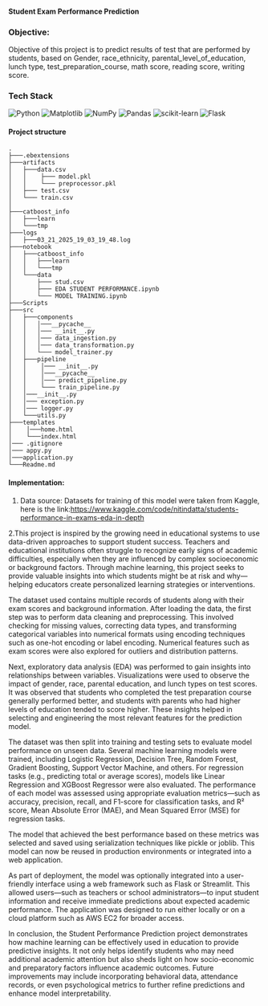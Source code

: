 #### Student Exam Performance Prediction

### Objective:
Objective of this project is to predict results of test that are performed by students, based on Gender, race_ethnicity, parental_level_of_education, lunch type, test_preparation_course, math score, reading score, writing score.

### Tech Stack
![Python](https://img.shields.io/badge/python-3670A0?style=for-the-badge&logo=python&logoColor=ffdd54)  ![Matplotlib](https://img.shields.io/badge/Matplotlib-%23ffffff.svg?style=for-the-badge&logo=Matplotlib&logoColor=black)  ![NumPy](https://img.shields.io/badge/numpy-%23013243.svg?style=for-the-badge&logo=numpy&logoColor=white)  ![Pandas](https://img.shields.io/badge/pandas-%23150458.svg?style=for-the-badge&logo=pandas&logoColor=white)  ![scikit-learn](https://img.shields.io/badge/scikit--learn-%23F7931E.svg?style=for-the-badge&logo=scikit-learn&logoColor=white) ![Flask](https://img.shields.io/badge/flask-%23000.svg?style=for-the-badge&logo=flask&logoColor=white)

#### Project structure

    .
    ├───.ebextensions
    ├───artifacts
    │   ├───data.csv
    │   │    ├─── model.pkl
    │   │    └─── preprocessor.pkl
    │   ├─── test.csv
    │   └─── train.csv
    │
    ├───catboost_info
    │   ├───learn
    │   └───tmp
    ├───logs
    │   ├───03_21_2025_19_03_19_48.log
    ├───notebook
    │   ├───catboost_info
    │   │   ├───learn
    │   │   └───tmp
    │   └───data
    │       ├─── stud.csv
    │       ├─── EDA STUDENT PERFORMANCE.ipynb
    │       └─── MODEL TRAINING.ipynb
    ├───Scripts
    ├───src
    │   ├───components
    │   │   │───__pycache__
    │   │   │─── __init__.py
    │   │   │─── data_ingestion.py     
    │   │   │─── data_transformation.py
    │   │   └─── model_trainer.py
    │   ├───pipeline
    │   │    │─── __init__.py
    │   │    │───__pycache__
    │   │    │─── predict_pipeline.py
    │   │    └─── train_pipeline.py  
    │   │───__init__.py
    │   │─── exception.py
    │   │─── logger.py  
    │   └───utils.py
    ├───templates
    │    │───home.html
    │    └───index.html
    │─── .gitignore
    │─── appy.py
    │───application.py
    └───Readme.md

#### Implementation:

1. Data source: Datasets for training of this model were taken from Kaggle, here is the link:https://www.kaggle.com/code/nitindatta/students-performance-in-exams-eda-in-depth

2.This project is inspired by the growing need in educational systems to use data-driven approaches to support student success. Teachers and educational institutions often struggle to recognize early signs of academic difficulties, especially when they are influenced by complex socioeconomic or background factors. Through machine learning, this project seeks to provide valuable insights into which students might be at risk and why—helping educators create personalized learning strategies or interventions.

The dataset used contains multiple records of students along with their exam scores and background information. After loading the data, the first step was to perform data cleaning and preprocessing. This involved checking for missing values, correcting data types, and transforming categorical variables into numerical formats using encoding techniques such as one-hot encoding or label encoding. Numerical features such as exam scores were also explored for outliers and distribution patterns.

Next, exploratory data analysis (EDA) was performed to gain insights into relationships between variables. Visualizations were used to observe the impact of gender, race, parental education, and lunch types on test scores. It was observed that students who completed the test preparation course generally performed better, and students with parents who had higher levels of education tended to score higher. These insights helped in selecting and engineering the most relevant features for the prediction model.

The dataset was then split into training and testing sets to evaluate model performance on unseen data. Several machine learning models were trained, including Logistic Regression, Decision Tree, Random Forest, Gradient Boosting, Support Vector Machine, and others. For regression tasks (e.g., predicting total or average scores), models like Linear Regression and XGBoost Regressor were also evaluated. The performance of each model was assessed using appropriate evaluation metrics—such as accuracy, precision, recall, and F1-score for classification tasks, and R² score, Mean Absolute Error (MAE), and Mean Squared Error (MSE) for regression tasks.

The model that achieved the best performance based on these metrics was selected and saved using serialization techniques like pickle or joblib. This model can now be reused in production environments or integrated into a web application.

As part of deployment, the model was optionally integrated into a user-friendly interface using a web framework such as Flask or Streamlit. This allowed users—such as teachers or school administrators—to input student information and receive immediate predictions about expected academic performance. The application was designed to run either locally or on a cloud platform such as AWS EC2 for broader access.

In conclusion, the Student Performance Prediction project demonstrates how machine learning can be effectively used in education to provide predictive insights. It not only helps identify students who may need additional academic attention but also sheds light on how socio-economic and preparatory factors influence academic outcomes. Future improvements may include incorporating behavioral data, attendance records, or even psychological metrics to further refine predictions and enhance model interpretability.


